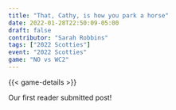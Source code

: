```yaml
---
title: "That, Cathy, is how you park a horse"
date: 2022-01-28T22:50:09-05:00
draft: false
contributor: "Sarah Robbins"
tags: ["2022 Scotties"]
event: "2022 Scotties"
game: "NO vs WC2"
---
```

{{< game-details >}}
<!--more-->

Our first reader submitted post!